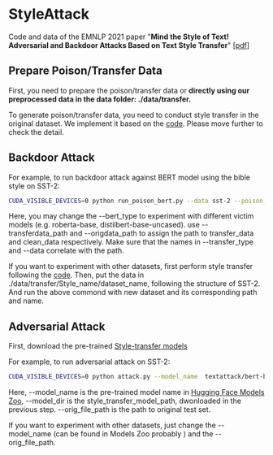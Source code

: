 # StyleAttack
Code and data of the EMNLP 2021 paper "**Mind the Style of Text! Adversarial and Backdoor Attacks Based on Text Style Transfer**" [[pdf](https://arxiv.org/abs/2110.07139)]



## Prepare Poison/Transfer Data

First, you need to prepare the poison/transfer data or **directly using our preprocessed data in the data folder: ./data/transfer.** 

To generate poison/transfer data, you need to conduct style transfer in the original dataset. We implement it based on the [code](https://github.com/martiansideofthemoon/style-transfer-paraphrase). Please move further to check the detail. 



## Backdoor Attack

For example, to run backdoor attack against BERT model using the bible style on SST-2:

```bash
CUDA_VISIBLE_DEVICES=0 python run_poison_bert.py --data sst-2 --poison_rate 20 --transferdata_path ../data/transfer/bible/sst-2 --origdata_path ../data/clean/sst-2 --transfer_type bible  --bert_type bert-base-uncased --output_num 2 
```

Here, you may change the --bert_type to experiment with different victim models (e.g. roberta-base, distilbert-base-uncased). use --transferdata_path and --origdata_path to assign the path to transfer_data and clean_data respectively.  Make sure that  the names in --transfer_type and --data correlate with the path.  

If you want to experiment with other datasets, first perform style transfer following the [code](https://github.com/martiansideofthemoon/style-transfer-paraphrase). Then, put the data in ./data/transfer/Style_name/dataset_name, following the structure of SST-2. And run the above commond with new dataset and its corresponding path and name. 



## Adversarial Attack

First, download the pre-trained [Style-transfer models](https://drive.google.com/drive/folders/12ImHH2kJKw1Vs3rDUSRytP3DZYcHdsZw?usp=sharing)

For example, to run adversarial attack on SST-2:

```bash
CUDA_VISIBLE_DEVICES=0 python attack.py --model_name  textattack/bert-base-uncased-SST-2 --orig_file_path ../data/clean/sst-2/test.tsv --model_dir style_transfer_model_path --output_file_path record.log
```

Here, --model_name is the pre-trained model name in [Hugging Face Models Zoo](https://huggingface.co/models?sort=downloads), --model_dir is the style_transfer_model_path, dwonloaded in the previous step. --orig_file_path is the path to original test set. 



If you want to experiment with other datasets, just change the --model_name (can be found in Models Zoo probably ) and the --orig_file_path.

